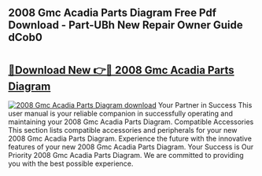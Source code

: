 ## 2008 Gmc Acadia Parts Diagram Free Pdf Download - Part-UBh New Repair Owner Guide dCob0

# <h2><a href="http://dfhl529.blite.top/?on=2008+Gmc+Acadia+Parts+Diagram">🔗Download New 👉🔴 2008 Gmc Acadia Parts Diagram</a></h2>

[![2008 Gmc Acadia Parts Diagram download](https://i.imgur.com/lujVjoI.png)](http://dfhl529.blite.top/?on=2008+Gmc+Acadia+Parts+Diagram)
Your Partner in Success This user manual is your reliable companion in successfully operating and maintaining your 2008 Gmc Acadia Parts Diagram. Compatible Accessories This section lists compatible accessories and peripherals for your new 2008 Gmc Acadia Parts Diagram. Experience the future with the innovative features of your new 2008 Gmc Acadia Parts Diagram. Your Success is Our Priority 2008 Gmc Acadia Parts Diagram. We are committed to providing you with the best possible experience.
